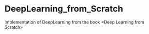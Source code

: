 # DeepLearning_from_Scratch
Implementation of DeepLearning from the book &lt;Deep Learning from Scratch>
